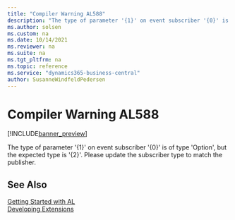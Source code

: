 ```yaml
---
title: "Compiler Warning AL588"
description: "The type of parameter '{1}' on event subscriber '{0}' is of type 'Option', but the expected type is '{2}'."
ms.author: solsen
ms.custom: na
ms.date: 10/14/2021
ms.reviewer: na
ms.suite: na
ms.tgt_pltfrm: na
ms.topic: reference
ms.service: "dynamics365-business-central"
author: SusanneWindfeldPedersen
---
```

[//]: # (START>DO_NOT_EDIT)
[//]: # (IMPORTANT:Do not edit any of the content between here and the END>DO_NOT_EDIT.)
[//]: # (Any modifications should be made in the .xml files in the ModernDev repo.)
# Compiler Warning AL588

[!INCLUDE[banner_preview](../includes/banner_preview.md)]

The type of parameter '{1}' on event subscriber '{0}' is of type 'Option', but the expected type is '{2}'. Please update the subscriber type to match the publisher.

[//]: # (IMPORTANT: END>DO_NOT_EDIT)
## See Also  
[Getting Started with AL](../devenv-get-started.md)  
[Developing Extensions](../devenv-dev-overview.md)  